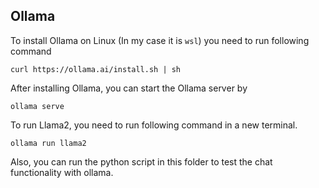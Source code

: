 ## Ollama

To install Ollama on Linux (In my case it is `wsl`) you need to run following command

```
curl https://ollama.ai/install.sh | sh
```

After installing Ollama, you can start the Ollama server by 

```
ollama serve
```

To run Llama2, you need to run following command in a new terminal.

```
ollama run llama2
```

Also, you can run the python script in this folder to test the chat functionality with ollama.